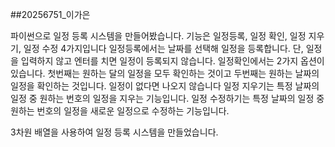 ##20256751_이가은

파이썬으로 일정 등록 시스템을 만들어봤습니다.
기능은 일정등록, 일정 확인, 일정 지우기, 일정 수정 4가지입니다
일정등록에서는 날짜를 선택해 일정을 등록합니다. 단, 일정을 입력하지 않고 엔터를 치면 일정이 등록되지 않습니다.
일정확인에서는 2가지 옵션이 있습니다. 첫번째는 원하는 달의 일정을 모두 확인하는 것이고 두번째는 원하는 날짜의 일정을 확인하는 것입니다. 일정이 없다면 나오지 않습니다
일정 지우기는 특정 날짜의 일정 중 원하는 번호의 일정을 지우는 기능입니다.
일정 수정하기는 특정 날짜의 일정 중 원하는 번호의 일정을 새로운 일정으로 수정하는 기능입니다. 

3차원 배열을 사용하여 일정 등록 시스템을 만들었습니다. 
